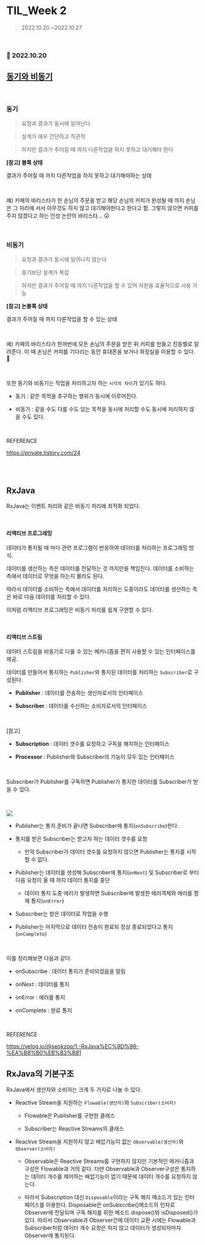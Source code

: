 # TIL_Week 2

> 2022.10.20 ~2022.10.27

<br>

### 📌 2022.10.20

## [동기와 비동기](https://pythontoomuchinformation.tistory.com/661)

<br>

### 동기

> 요청과 결과가 동시에 일어난다

> 설계가 매우 간단하고 직관적

> 하지만 결과가 주어질 때 까지 다른작업을 하지 못하고 대기해야 한다

**[참고] 블록 상태**

결과가 주어질 때 까지 다른작업을 하지 못하고 대기해야하는 상태

<br>

예) 카페의 바리스타가 한 손님의 주문을 받고 해당 손님의 커피가 완성될 때 까지 손님은 그 자리에 서서 아무것도 하지 않고 대기해야한다고 한다고 함. 그렇지 않으면 커피를 주지 않겠다고 하는 인성 논란의 바리스타... 😲

<br>

### 비동기

> 요청과 결과가 동시에 일어나지 않는다

> 동기보단 설계가 복잡

> 하지만 결과가 주어질 때 까지 다른작업을 할 수 있어 자원을 효율적으로 사용 가능

**[참고] 논블록 상태**

결과가 주어질 때 까지 다른작업을 할 수 있는 상태

<br>

예) 카페의 바리스타가 한꺼번에 모든 손님의 주문을 받은 뒤 커피를 만들고 진동벨로 알려준다. 이 때 손님은 커피를 기다리는 동안 휴대폰을 보거나 화장실을 이용할 수 있다. 🤗

<br>

또한 동기와 비동기는 작업을 처리하고자 하는 `시각의 차이`가 있기도 하다.

* 동기 : 같은 목적을 추구하는 행위가 동시에 이루어진다.

* 비동기 : 같을 수도 다를 수도 있는 목적을 동시에 처리할 수도 동시에 처리하지 않을 수도 있다.

<br>

REFERENCE

https://private.tistory.com/24



<br>

<br>

## 

## RxJava

RxJava는 이벤트 처리와 같은 비동기 처리에 최적화 되었다. 

<br>

#### 리액티브 프로그래밍

데이터가 통지될 때 마다 관련 프로그램이 반응하여 데이터를 처리하는 프로그래밍 방식.

데이터를 생산하는 측은 데이터를 전달하는 것 까지만을 책임진다. 데이터를 소비하는 측에서 데이터로 무엇을 하는지 몰라도 된다. 

따라서 데이터를 소비하는 측에서 데이터를 처리하는 도중이라도 데이터를 생산하는 측은 바로 다음 데이터를 처리할 수 있다. 

이처럼 리액티브 프로그래밍은 비동기 처리를 쉽게 구현할 수 있다.

<br>

#### 리액티브 스트림

데이터 스트림을 비동기로 다룰 수 있는 메커니즘을 편히 사용할 수 있는 인터페이스를 제공.

데이터를 만들어서 통지하는 `Publisher`와 통지된 데이터를 처리하는 `Subscriber`로 구성된다. 

* **Publisher** : 데이터를 전송하는 생산자로서의 인터페이스

* **Subscriber** : 데이터를 수신하는 소비자로서의 인터페이스

<br>

[참고]

* **Subscription** : 데이터 갯수를 요청하고 구독을 해지하는 인터페이스

* **Processor** : Publisher와 Subscriber의 기능이 모두 있는 인터페이스

<br>

Subscriber가 Publisher를 구독하면 Publisher가 통지한 데이터를 Subscriber가 받을 수 있다.

<br>

![](C:\Users\sohyun\AppData\Roaming\marktext\images\2022-10-20-14-45-25-image.png)

* Publisher는 통지 준비가 끝나면 Subscriber에 통지(`onSubscribe`)한다.

* 통지를 받은 Subscriber는 받고자 하는 데이터 갯수를 요청
  
  * 만약 Subscriber가 데이터 갯수를 요청하지 않으면 Publisher는 통지를 시작할 수 없다.

* Publisher는 데이터를 생성해 Subscriber에 통지(`onNext`) 및 Subscriber로 부터 다음 요청이 올 때 까지 데이터 통지를 중단
  
  * 데이터 통지 도중 에러가 발생하면 Subscriber에 발생한 에러객체와 에러를 함께 통지(`onError`)

* Subscriber는 받은 데이터로 작업을 수행

* Publisher는 마지막으로 데이터 전송이 완료되 정상 종료되었다고 통지(`onComplete`)

<br>

이를 정리해보면 다음과 같다.

* onSubscribe : 데이터 통지가 준비되었음을 알림

* onNext : 데이터를 통지

* onError : 에러를 통지

* onComplete : 완료 통지



<br>



REFERENCE

https://velog.io/@seokzoo/1.-RxJava%EC%9D%98-%EA%B8%B0%EB%B3%B81



## RxJava의 기본구조

RxJava에서 생산자와 소비자는 크게 두 가지로 나눌 수 있다.



* Reactive Stream을 지원하는 `Flowable(생산자)`와 `Subscriber(소비자)`
  
  * Flowable은 Publisher를 구현한 클래스
  
  * Subscriber는 Reactive Streams의 클래스

* Reactive Stream을 지원하지 않고 배압기능이 없는 `Observable(생산자)`와 `Observer(소비자)`
  
  * Observable은 Reactive Streams를 구현하지 않지만 기본적인 메커니즘과 구성은 Flowable과 거의 같다. 다만 Observable과 Observer구성은 통지하는 데이터 개수를 제어하는 배압기능이 없기 때문에 데이터 개수를 요청하지 않는다.
  
  * 따라서 Subscription 대신 `Disposable`이라는 구독 해지 메소드가 있는 인터페이스를 이용한다. Disposable은 onSubscribe()메소드의 인자로 Observer에 전달되며 구독 해지를 위한 메소드 dispose()와 isDisposed()가 있다. 따라서 Observable과 Observer간에 데이터 교환 시에는 Flowable과 Subscriber처럼 데이터 개수 요청은 하지 않고 데이터가 생성되자마자 Observer에 통지된다.
